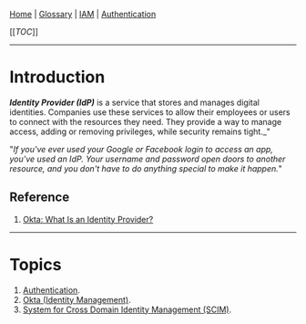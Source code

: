 [Home](/Slalom-LLC/Slalom-Consulting) | [Glossary](/Glossary) | [IAM](/Tech-Ref/Software-Development/IAM-\(Identity-&-Access-Management\)) | [Authentication](/Tech-Ref/Software-Development/IAM-\(Identity-&-Access-Management\)/Authentication)

[[_TOC_]]

---
# Introduction
***Identity Provider (IdP)*** is a service that stores and manages digital identities. Companies use these services to allow their employees or users to connect with the resources they need. They provide a way to manage access, adding or removing privileges, while security remains tight._"

"_If you've ever used your Google or Facebook login to access an app, you've used an IdP. Your username and password open doors to another resource, and you don't have to do anything special to make it happen._"

## Reference
1. [Okta: What Is an Identity Provider?](https://www.okta.com/identity-101/why-your-company-needs-an-identity-provider/)

---
# Topics
1. [Authentication](/Tech-Ref/Software-Development/IAM-\(Identity-&-Access-Management\)/Authentication).
1. [Okta (Identity Management)](/Tech-Ref/Software-Development/IAM-\(Identity-&-Access-Management\)/Authentication/IdP-\(Identity-Provider\)/Okta-\(Identity-Management\)).
1. [System for Cross Domain Identity Management (SCIM)](/Tech-Ref/Software-Development/IAM-\(Identity-&-Access-Management\)/Authentication/IdP-\(Identity-Provider\)/SCIM-\(System-for-Cross%2DDomain-Identity-Management\)).
